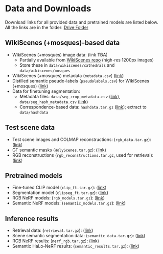 # Data and Downloads

Download links for all provided data and pretrained models are listed below.
All the links are in the folder: [Drive Folder](https://tauex-my.sharepoint.com/:f:/g/personal/hadarelor_tauex_tau_ac_il/Eos1ebfo2hVMhAVsGKAp9MEBGrqIro7LDIZ56rVt5FqHMw?e=h9LWot)
## WikiScenes (+mosques)-based data

* WikiScenes (+mosques) image data: (link TBA)
  * Partially available from [WikiScenes repo](https://github.com/tgxs002/wikiscenes/tree/main) (high-res 1200px images)
  * Store these in `data/wikiscenes/cathedrals` and `data/wikiscenes/mosques`
* WikiScenes (+mosques) metadata (`metadata.csv`) ([link](https://tauex-my.sharepoint.com/:x:/r/personal/hadarelor_tauex_tau_ac_il/_layouts/15/Doc.aspx?sourcedoc=%7BA75B02C1-6BD5-4D28-A9DE-EA282A86DCAB%7D&file=metadata.csv&action=default&mobileredirect=true))
* Distilled semantic pseudo-labels (`pseudolabels.csv`) for WikiScenes (+mosques) ([link](https://tauex-my.sharepoint.com/:x:/r/personal/hadarelor_tauex_tau_ac_il/_layouts/15/Doc.aspx?sourcedoc=%7B1DFED3BF-3C7C-4DE5-8F79-CFF4DCC50B25%7D&file=pseudolabels.csv&action=default&mobileredirect=true))
* Data for finetuning segmentation:
  * Metadata files: `data/seg_crop_metadata.csv` ([link](https://tauex-my.sharepoint.com/:x:/r/personal/hadarelor_tauex_tau_ac_il/_layouts/15/Doc.aspx?sourcedoc=%7B9DD23269-89F2-4531-8C8B-7BB3FF2B1569%7D&file=seg_crop_metadata.csv&action=default&mobileredirect=true)), `data/seg_hash_metadata.csv` ([link](https://tauex-my.sharepoint.com/:x:/r/personal/hadarelor_tauex_tau_ac_il/_layouts/15/Doc.aspx?sourcedoc=%7B7ABC9B99-B333-43D1-9BE4-1A33E7BCB685%7D&file=seg_hash_metadata.csv&action=default&mobileredirect=true)) 
  * Correspondence-based data: `hashdata.tar.gz` ([link](https://tauex-my.sharepoint.com/personal/hadarelor_tauex_tau_ac_il/_layouts/15/onedrive.aspx?ga=1&id=%2Fpersonal%2Fhadarelor%5Ftauex%5Ftau%5Fac%5Fil%2FDocuments%2FHaLo%2DNeRF%2Fhashdata%2Etar%2Egz&parent=%2Fpersonal%2Fhadarelor%5Ftauex%5Ftau%5Fac%5Fil%2FDocuments%2FHaLo%2DNeRF)); extract to `data/hashdata`

## Test scene data

* Test scene images and COLMAP reconstructions: (`rgb_data.tar.gz`): ([link](https://tauex-my.sharepoint.com/personal/hadarelor_tauex_tau_ac_il/_layouts/15/onedrive.aspx?ga=1&id=%2Fpersonal%2Fhadarelor%5Ftauex%5Ftau%5Fac%5Fil%2FDocuments%2FHaLo%2DNeRF%2Frgb%5Fdata%2Etar%2Egz&parent=%2Fpersonal%2Fhadarelor%5Ftauex%5Ftau%5Fac%5Fil%2FDocuments%2FHaLo%2DNeRF))
* GT semantic masks (`HolyScenes.tar.gz`): ([link](https://tauex-my.sharepoint.com/personal/hadarelor_tauex_tau_ac_il/_layouts/15/onedrive.aspx?ga=1&id=%2Fpersonal%2Fhadarelor%5Ftauex%5Ftau%5Fac%5Fil%2FDocuments%2FHaLo%2DNeRF%2FHolyScenes%2Etar%2Egz&parent=%2Fpersonal%2Fhadarelor%5Ftauex%5Ftau%5Fac%5Fil%2FDocuments%2FHaLo%2DNeRF))
* RGB reconstructions (`rgb_reconstructions.tar.gz`, used for retrieval): ([link](https://tauex-my.sharepoint.com/personal/hadarelor_tauex_tau_ac_il/_layouts/15/onedrive.aspx?ga=1&id=%2Fpersonal%2Fhadarelor%5Ftauex%5Ftau%5Fac%5Fil%2FDocuments%2FHaLo%2DNeRF%2Frgb%5Freconstructions%2Etar%2Egz&parent=%2Fpersonal%2Fhadarelor%5Ftauex%5Ftau%5Fac%5Fil%2FDocuments%2FHaLo%2DNeRF))

## Pretrained models

* Fine-tuned CLIP model (`clip_ft.tar.gz`): ([link](https://tauex-my.sharepoint.com/personal/hadarelor_tauex_tau_ac_il/_layouts/15/onedrive.aspx?ga=1&id=%2Fpersonal%2Fhadarelor%5Ftauex%5Ftau%5Fac%5Fil%2FDocuments%2FHaLo%2DNeRF%2Fclip%5Fft%2Etar%2Egz&parent=%2Fpersonal%2Fhadarelor%5Ftauex%5Ftau%5Fac%5Fil%2FDocuments%2FHaLo%2DNeRF))
* Segmentation model (`clipseg_ft.tar.gz`): ([link](https://tauex-my.sharepoint.com/personal/hadarelor_tauex_tau_ac_il/_layouts/15/onedrive.aspx?ga=1&id=%2Fpersonal%2Fhadarelor%5Ftauex%5Ftau%5Fac%5Fil%2FDocuments%2FHaLo%2DNeRF%2Fclipseg%5Fft%2Etar%2Egz&parent=%2Fpersonal%2Fhadarelor%5Ftauex%5Ftau%5Fac%5Fil%2FDocuments%2FHaLo%2DNeRF))
* RGB NeRF models: (`rgb_models.tar.gz`): ([link](https://tauex-my.sharepoint.com/personal/hadarelor_tauex_tau_ac_il/_layouts/15/onedrive.aspx?ga=1&id=%2Fpersonal%2Fhadarelor%5Ftauex%5Ftau%5Fac%5Fil%2FDocuments%2FHaLo%2DNeRF%2Frgb%5Fmodels%2Etar%2Egz&parent=%2Fpersonal%2Fhadarelor%5Ftauex%5Ftau%5Fac%5Fil%2FDocuments%2FHaLo%2DNeRF))
* Semantic NeRF models: (`semantic_models.tar.gz`): ([link](https://tauex-my.sharepoint.com/personal/hadarelor_tauex_tau_ac_il/_layouts/15/onedrive.aspx?ga=1&id=%2Fpersonal%2Fhadarelor%5Ftauex%5Ftau%5Fac%5Fil%2FDocuments%2FHaLo%2DNeRF%2Fsemantic%5Fmodels%2Etar%2Egz&parent=%2Fpersonal%2Fhadarelor%5Ftauex%5Ftau%5Fac%5Fil%2FDocuments%2FHaLo%2DNeRF))

## Inference results

* Retrieval data: (`retrieval.tar.gz`): ([link](https://tauex-my.sharepoint.com/personal/hadarelor_tauex_tau_ac_il/_layouts/15/onedrive.aspx?ga=1&id=%2Fpersonal%2Fhadarelor%5Ftauex%5Ftau%5Fac%5Fil%2FDocuments%2FHaLo%2DNeRF%2Fretrieval%2Etar%2Egz&parent=%2Fpersonal%2Fhadarelor%5Ftauex%5Ftau%5Fac%5Fil%2FDocuments%2FHaLo%2DNeRF))
* Scene semantic segmentation data: (`semantic_data.tar.gz`): ([link](https://tauex-my.sharepoint.com/personal/hadarelor_tauex_tau_ac_il/_layouts/15/onedrive.aspx?ga=1&id=%2Fpersonal%2Fhadarelor%5Ftauex%5Ftau%5Fac%5Fil%2FDocuments%2FHaLo%2DNeRF%2Fsemantic%5Fdata%2Etar%2Egz&parent=%2Fpersonal%2Fhadarelor%5Ftauex%5Ftau%5Fac%5Fil%2FDocuments%2FHaLo%2DNeRF))
* RGB NeRF results: (`nerf_rgb.tar.gz`): ([link](https://tauex-my.sharepoint.com/personal/hadarelor_tauex_tau_ac_il/_layouts/15/onedrive.aspx?ga=1&id=%2Fpersonal%2Fhadarelor%5Ftauex%5Ftau%5Fac%5Fil%2FDocuments%2FHaLo%2DNeRF%2Fnerf%5Frgb%2Etar%2Egz&parent=%2Fpersonal%2Fhadarelor%5Ftauex%5Ftau%5Fac%5Fil%2FDocuments%2FHaLo%2DNeRF))
* Semantic HaLo-NeRF results: (`semantic_results.tar.gz`): ([link](https://tauex-my.sharepoint.com/personal/hadarelor_tauex_tau_ac_il/_layouts/15/onedrive.aspx?ga=1&id=%2Fpersonal%2Fhadarelor%5Ftauex%5Ftau%5Fac%5Fil%2FDocuments%2FHaLo%2DNeRF%2Fsemantic%5Fresults%2Etar%2Egz&parent=%2Fpersonal%2Fhadarelor%5Ftauex%5Ftau%5Fac%5Fil%2FDocuments%2FHaLo%2DNeRF))
